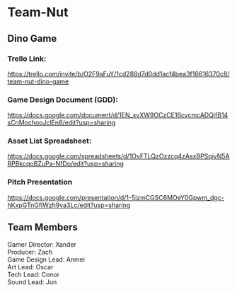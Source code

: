 # Team-Nut
## Dino Game

### Trello Link:  
https://trello.com/invite/b/O2F9aFuY/1cd288d7d0dd1acf4bea3f16616370c8/team-nut-dino-game
  
### Game Design Document (GDD):  
https://docs.google.com/document/d/1EN_xvXW9OCzCE16cvcmcADQjfB14sCnMochooJclEn8/edit?usp=sharing
  
### Asset List Spreadsheet:  
https://docs.google.com/spreadsheets/d/1OvFTLQzOzzcq4zAsxBPSqiyN5ARPBkcqoBZuPa-NfDo/edit?usp=sharing  

### Pitch Presentation
https://docs.google.com/presentation/d/1-5izmCGSC6MOeY0Gpwm_dgc-hKxpGTnGflWzh9va3Lc/edit?usp=sharing
  
## Team Members
Gamer Director: Xander  
Producer: Zach  
Game Design Lead: Anmei  
Art Lead: Oscar  
Tech Lead: Conor  
Sound Lead: Jun  
